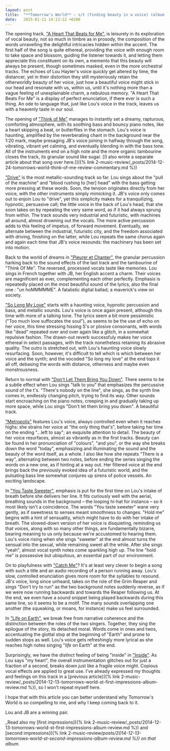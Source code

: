 ```yaml
---
layout: post
title:  "**Tomorrow's World** – s/t (finding beauty in a voice) (album review)"
date:   2015-01-11 14:13:12 +0200
---
```


The opening track, ["A Heart That Beats for Me"](https://www.youtube.com/watch?v=VYIviyuVESU), is leisurely in its exploration of vocal beauty, not so much in timbre as in prosody, the composition of the words unravelling the delightful intricacies hidden within the accent. The first half of the song is quite ethereal, providing the voice with enough room to take space and blossom, guiding the listener towards it, and letting them appreciate this constituent on its own, a memento that this beauty will always be present, though sometimes masked, even in the more orchestral tracks. The echoes of Lou Hayter's voice quickly get altered by time, the distancer, yet in their distortion they still mysteriously retain the otherworldly beauty of her voice, just how a beautiful voice might stick in our head and resonate with us, within us, until it's nothing more than a vague feeling of unexplainable charm, a nebulous memory. "A Heart That Beats For Me" is a display of perfect enunciation, if there ever is such a thing. An ode to language that, just like Lou's voice in the track, leaves us with a heavenly taste in our soul.

The opening of ["Think of Me"](https://www.youtube.com/watch?v=cpf4Q48vHEo) manages to instantly set a dreamy, rapturous, comforting atmosphere, with its soothing bass and bouncy piano notes, like a heart skipping a beat, or butterflies in the stomach. Lou's voice is haunting, amplified by the reverberating chant in the background near the 1:20 mark, maybe presaging JB's voice joining in halfway through the song, vibrating, vibrant yet calming, and eventually blending in with the bass tone. All of the instruments end on a high note and the more organic tambourine closes the track, its granular sound like sugar. [(I also wrote a separate article about that song over here.)]({% link 2-music-review/_posts/2014-12-24-tomorrows-world-think-of-me-review-commentary.md %})

["Drive"](https://www.youtube.com/watch?v=4QNYJO3lzuQ) is the most metallic-sounding track so far. Lou sings about the "pull of the machine" and "blood rushing to [her] head" with the bass getting more pressing at these words. Soon, the tension originates directly from her voice, with the other instruments simply mimicking it. JB's voice only comes out to enjoin Lou to "drive", yet this simplicity makes for a tranquilizing, hypnotic, persuasive call; the little voice in the back of Lou's head, that she soon takes on by repeating the very same word, as if it had always sprung from within. The track sounds very industrial and futuristic, with machines all around, almost drowning out the vocals. The more active percussion adds to this feeling of impetus, of forward movement. Eventually, we alternate between the industrial, futuristic city, and the freedom associated with driving, finishing on the latter, while Lou repeats the same chorus again and again each time that JB's voice resounds: the machinery has been set into motion.

Back to the world of dreams in ["Pleurer et Chanter"](https://www.youtube.com/watch?v=nzpv23oY9V4), the granular percussion harking back to the sound effects of the last track and the tambourine of "Think Of Me". The reversed, processed vocals taste like memories. Lou sings in French together with JB, her English accent a charm. Their voices are magnificent as ever, complementing each other perfectly. Emphasis is repeatedly placed on the most beautiful sound of the lyrics, also the final one : "un hoMMMMME". A fatalistic digital ballad; a maverick's view on society.

["So Long My Love"](https://www.youtube.com/watch?v=bzdrGwcvTwU) starts with a haunting voice, hypnotic percussion and bass, and metallic sounds. Lou's voice is once again present, although this time with more of a talking tone. The lyrics seem a bit more pessimistic ("Too much love suffocates the soul"), as seems to be the use of echo on her voice, this time stressing hissing S's or plosive consonants, with words like "dead" repeated over and over again like a glitch, in a somewhat repulsive fashion. The drawn-out reverb successfuly makes her voice ethereal in select passages, with the track nonetheless retaining its abrasive quality. The outro is stretched out, with Lou's haunting voice slowly resurfacing. Soon, however, it's difficult to tell which is which between her voice and the synth; and the vocoded "So long my love" at the end tops it all off, debasing the words with distance, otherness and maybe even monstrousness.

Return to normal with ["Don't Let Them Bring You Down"](https://www.youtube.com/watch?v=X5km-1i1_58). There seems to be a subtle effect when Lou sings "talk to you" that emphasizes the percussive sound of the t's. "There's nobody on the line", she sings, as the synth line comes in, endlessly changing pitch, trying to find its way. Other sounds start encroaching on the piano notes, creeping in and gradually taking up more space, while Lou sings "Don't let them bring you down". A beautiful track.

["Metropolis"](https://www.youtube.com/watch?v=UscUu6bmbAw) features Lou's voice, always controlled even when it reaches highs: she strains her voice at "the only thing that's", before taking her time on the ending "...left to say"; an exquisite attention to detail. The beauty of her voice resurfaces, almost as vibrantly as in the first tracks. Beauty can be found in her pronunciation of "colours", "and you", or the way she breaks down the word "today", emphasizing and illuminating the sound and the beauty of the word itself, as a whole. I also like how she repeats "There is a way", alternating between two notes, before ending the series singing the words on a new one, as if hinting at a way out. Her filtered voice at the end brings back the previously evoked idea of a futuristic world, and the pulsating bass line somewhat conjures up sirens of police vessels. An exciting landscape.

In ["You Taste Sweeter"](https://www.youtube.com/watch?v=RATlMWImwVo), emphasis is put for the first time on Lou's intake of breath before she delivers her line. It fits curiously well with the aerial, breathing sounds in the background – the looping hi-hat for instance – so it most likely isn't a coincidence. The words "You taste sweeter" wane very gently, as if sweetness to senses meant smoothness to changes. "Hold me" begins with a hint of sensuality, which might have to do with her intake of breath. The slowed-down version of her voice is disquieting, reminding us that voices, along with so many other things, are fundamentally bizarre, bearing meaning to us only because we're accustomed to hearing them. Lou's voice rising when she sings "sweeter" at the end almost turns the sensual into the sexual, while remaining sweet all the while. After she sings "yeah", almost vocal synth notes come sparkling high up. The line "hold me" is possessive but ubiquitous, an essential part of our environment.

On to playfulness with ["Catch Me"](https://www.youtube.com/watch?v=Bk4fIqA5gRE)? It's at least very clever to begin a song with such a title and an audio recording of a person running away. Lou's slow, controlled enunciation gives more room for the syllables to resound. JB's voice, long since unheard, takes on the role of the Grim Reaper and sings "Don't try to run" as the two background notes suddenly reverse, as if we were now running backwards and towards the Reaper following us. At the end, we even have a sound snippet being played backwards during this same line, so it seems to be a motif. The many sounds overlapping one another (the squeaking, or moans, for instance) make us feel surrounded.

In ["Life on Earth"](https://www.youtube.com/watch?v=VCY8EgODu9E), we break free from narrative coherence and the distinction between the roles of the two singers. Together, they sing the epilogue of the story, its detached moral. Words come in ones and twos, accentuating the glottal stop at the beginning of "Earth" and prone to sudden stops as well. Lou's voice gets refreshingly more lyrical as she reaches high notes singing "*life* on Earth" at the end.

Surprisingly, we have the distinct feeling of being "inside" in ["Inside"](https://www.youtube.com/watch?v=Mg738SvXcg4). As Lou says "my heart", the overall instrumentation glitches out for just a fraction of a second, breaks down just like a fragile voice might. Copious vocal effects are applied to great use. I've already expressed my thoughts and feelings on this track in a [previous article]({% link 2-music-review/_posts/2014-12-13-tomorrows-world-st-first-impressions-album-review.md %}), so I won't repeat myself here.

I hope that with this article you can better understand why Tomorrow's World is so compelling to me, and why I keep coming back to it.

Lou and JB are a winning pair.

_Read also my [first impressions]({% link 2-music-review/_posts/2014-12-13-tomorrows-world-st-first-impressions-album-review.md %}) and [second impressions]({% link 2-music-review/_posts/2014-12-13-tomorrows-world-st-second-impressions-album-review.md %}) on that album._